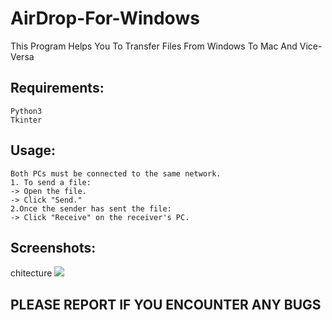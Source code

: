 # AirDrop-For-Windows
This Program Helps You To Transfer Files From Windows To Mac And Vice-Versa

## Requirements:
```
Python3
Tkinter
```

## Usage:
```
Both PCs must be connected to the same network.
1. To send a file:
-> Open the file.
-> Click "Send."
2.Once the sender has sent the file:
-> Click "Receive" on the receiver's PC.
```

## Screenshots:
chitecture
![](https://raw.github.com/rohit25-1/AirDrop-For-Windows/master/Screenshots/architecture.png)


## PLEASE REPORT IF YOU ENCOUNTER ANY BUGS
